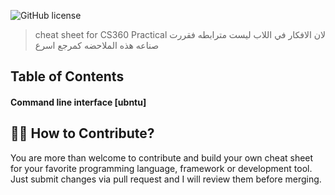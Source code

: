 ![GitHub license](https://img.shields.io/badge/license-MIT-blue.svg)
> cheat sheet for CS360 Practical
لان الافكار في اللاب ليست مترابطه فقررت صناعه هذه الملاحضه كمرجع اسرع


##  Table of Contents
#### Command line interface [ubntu]

## 🙌🏼 How to Contribute?
You are more than welcome to contribute and build your own cheat sheet for your favorite programming language, framework or development tool. Just submit changes via pull request and I will review them before merging.
